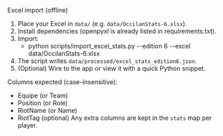 Excel import (offline)

1) Place your Excel in `data/` (e.g. `data/OccilanStats-6.xlsx`).
2) Install dependencies (openpyxl is already listed in requirements.txt).
3) Import:
   - python scripts/import_excel_stats.py --edition 6 --excel data/OccilanStats-6.xlsx
4) The script writes `data/processed/excel_stats_edition6.json`.
5) (Optional) Wire to the app or view it with a quick Python snippet.

Columns expected (case-insensitive):
- Equipe (or Team)
- Position (or Role)
- RiotName (or Name)
- RiotTag (optional)
Any extra columns are kept in the `stats` map per player.
